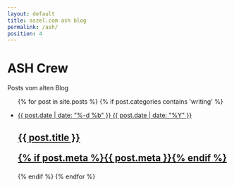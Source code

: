 ```yaml
---
layout: default
title: aszel.com ash blog
permalink: /ash/
position: 4
---
```


<h1 class="post-title">ASH Crew</h1>

<p class="post-title-sub">Posts vom alten Blog</p>

<ul class="post-list">
{% for post in site.posts %}
{% if post.categories contains 'writing' %}
<a class="post-link" href="{{ post.url | prepend: site.baseurl }}">
    <li>
        <p class="post-list-date">
            <span class="post-meta post-list-date-day">{{ post.date | date: "%-d %b" }}</span>
            <span class="post-meta post-list-date-year">{{ post.date | date: "%Y" }}</span>
        </p>
        <h2>
            {{ post.title }}
            <p class="post-meta">{% if post.meta %}{{ post.meta }}{% endif %}</p>
        </h2>
    </li>
</a>
{% endif %}
{% endfor %}
</ul>